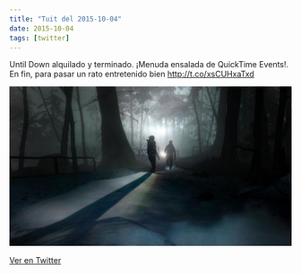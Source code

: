 ```yaml
---
title: "Tuit del 2015-10-04"
date: 2015-10-04
tags: [twitter]
---
```


Until Down alquilado y terminado. ¡Menuda ensalada de QuickTime Events!. En fin, para pasar un rato entretenido bien http://t.co/xsCUHxaTxd

![Imagen](/assets/images/650785017346555906-CQgNhVvW8AAnN3K.jpg)

[Ver en Twitter](https://twitter.com/i/web/status/650785017346555906)
